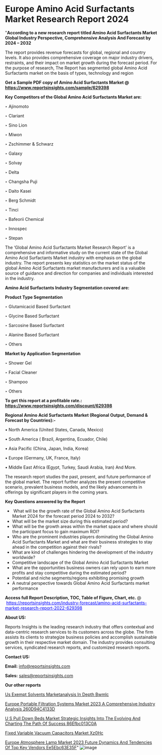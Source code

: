 # Europe Amino Acid Surfactants Market Research Report 2024

"<strong>According to a new research report titled Amino Acid Surfactants Market Global Industry Perspective, Comprehensive Analysis And Forecast by 2024 – 2032</strong>

The report provides revenue forecasts for global, regional and country levels. It also provides comprehensive coverage on major industry drivers, restraints, and their impact on market growth during the forecast period. For the purpose of research, The Report has segmented global Amino Acid Surfactants market on the basis of types, technology and region

<strong>Get a Sample PDF copy of Amino Acid Surfactants Market </strong><strong>@<a href=https://www.reportsinsights.com/sample/629398 style=color:#0000ff;> https://www.reportsinsights.com/sample/629398</a></strong></font>

<strong>Key Competitors of the Global Amino Acid Surfactants Market are:</strong>

‣ Ajinomoto

‣ Clariant

‣ Sino Lion

‣ Miwon

‣ Zschimmer & Schwarz

‣ Galaxy

‣ Solvay

‣ Delta

‣ Changsha Puji

‣ Daito Kasei

‣ Berg  Schmidt

‣ Tinci

‣ Bafeorii Chemical

‣ Innospec

‣ Stepan

The ‘Global Amino Acid Surfactants Market Research Report’ is a comprehensive and informative study on the current state of the Global Amino Acid Surfactants Market industry with emphasis on the global industry. The report presents key statistics on the market status of the global Amino Acid Surfactants market manufacturers and is a valuable source of guidance and direction for companies and individuals interested in the industry.

<strong>Amino Acid Surfactants Industry Segmentation covered are:</strong>

<strong>Product Type Segmentation</strong>

‣    Glutamicacid Based Surfactant

‣ Glycine Based Surfactant

‣ Sarcosine Based Surfactant

‣ Alanine Based Surfactant

‣ Others

<strong>Market by Application Segmentation</strong>

‣   Shower Gel

‣ Facial Cleaner

‣ Shampoo

‣ Others

<strong>To get this report at a profitable rate.: <a href=https://www.reportsinsights.com/discount/629398 style=color:#0000ff;>https://www.reportsinsights.com/discount/629398</a></strong></font>

<strong>Regional Amino Acid Surfactants Market (Regional Output, Demand &amp; Forecast by Countries):-</strong>

• North America (United States, Canada, Mexico)

• South America ( Brazil, Argentina, Ecuador, Chile)

• Asia Pacific (China, Japan, India, Korea)

• Europe (Germany, UK, France, Italy)

• Middle East Africa (Egypt, Turkey, Saudi Arabia, Iran) And More.

The research report studies the past, present, and future performance of the global market. The report further analyzes the present competitive scenario, prevalent business models, and the likely advancements in offerings by significant players in the coming years.

<strong>Key Questions answered by the Report</strong>
<ul>
  <li> What will be the growth rate of the Global Amino Acid Surfactants Market 2024 for the forecast period 2024 to 2032?</li>
  <li>What will be the market size during this estimated period?</li>
  <li>What will be the growth areas within the market space and where should the participant focus to gain maximum ROI?</li>
  <li>Who are the prominent industries players dominating the Global Amino Acid Surfactants Market and what are their business strategies to stay ahead in the competition against their rivals?</li>
  <li>What are kind of challenges hindering the development of the industry worldwide?</li>
  <li>Competitive landscape of the Global Amino Acid Surfactants Market</li>
  <li>What are the opportunities business owners can rely upon to earn more profits and stay competitive during the estimated period?</li>
  <li>Potential and niche segments/regions exhibiting promising growth</li>
  <li>A neutral perspective towards Global Amino Acid Surfactants market performance</li>
</ul>
<strong>Access full Report Description, TOC, Table of Figure, Chart, etc. </strong>@  <a href=https://reportsinsights.com/industry-forecast/amino-acid-surfactants-market-research-report-2022-629398 style=color:#0000ff;>https://reportsinsights.com/industry-forecast/amino-acid-surfactants-market-research-report-2022-629398</a></font>

<strong><strong>About US</strong>:</strong>

Reports Insights is the leading research industry that offers contextual and data-centric research services to its customers across the globe. The firm assists its clients to strategize business policies and accomplish sustainable growth in their respective market domain. The industry provides consulting services, syndicated research reports, and customized research reports.

<strong>Contact US:</strong>

<p class=""""><b>Email:</b> <a href=mailto:info@reportsinsights.com>info@reportsinsights.com</a></p>
<p class=""""><b>Sales:</b> <a href=mailto:sales@reportsinsights.com>sales@reportsinsights.com</a></p>

<strong>Our other reports</strong>

<a href=https://www.linkedin.com/pulse/us-exempt-solvents-marketanalysis-in-depth-bwmlc/>Us Exempt Solvents Marketanalysis In Depth Bwmlc</a>

<a href=https://medium.com/@aanarkumar6/europe-portable-filtration-systems-market-2023-a-comprehensive-industry-analysis-260d94c4133d>Europe Portable Filtration Systems Market 2023 A Comprehensive Industry Analysis 260D94C4133D</a>

<a href=https://medium.com/@aanarkumar6/u-s-pull-down-beds-market-strategic-insights-into-the-evolving-and-charting-the-path-of-success-86efbc013c0a>U S Pull Down Beds Market Strategic Insights Into The Evolving And Charting The Path Of Success 86Efbc013C0A</a>

<a href=https://www.linkedin.com/pulse/fixed-variable-vacuum-capacitors-market-xz0hc/>Fixed Variable Vacuum Capacitors Market Xz0Hc</a>

<a href=https://medium.com/@d7298290/europe-atmosphere-lamp-market-2023-future-dynamics-and-tendencies-of-top-key-vendors-ee5ebc63e35f>Europe Atmosphere Lamp Market 2023 Future Dynamics And Tendencies Of Top Key Vendors Ee5Ebc63E35F</a>"
![image](https://github.com/aakesh123242/RIMarket/assets/158431203/a1cf277c-2ff3-4108-93e1-489c8bee79ce)
